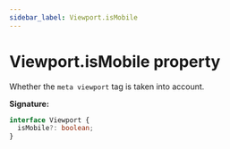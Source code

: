 ```yaml
---
sidebar_label: Viewport.isMobile
---
```


# Viewport.isMobile property

Whether the `meta viewport` tag is taken into account.

**Signature:**

```typescript
interface Viewport {
  isMobile?: boolean;
}
```
